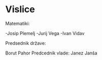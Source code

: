 # Vislice

Matematiki:

-Josip Plemelj
-Jurij Vega
-Ivan Vidav

Predsednik države:

Borut Pahor
Predcednik vlade:
Janez Janša
